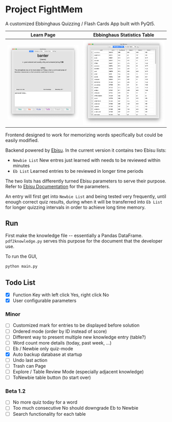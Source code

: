 # Project FightMem
A customized Ebbinghaus Quizzing / Flash Cards App built with PyQt5.

Learn Page            |  Ebbinghaus Statistics Table
:-------------------------:|:-------------------------:
![](screenshots/main.png)  |  ![](screenshots/table.png)

Frontend designed to work for memorizing words specifically but could be easily modified.

Backend powered by [Ebisu](https://github.com/fasiha/ebisu "Ebisu"). In the current version it contains two Ebisu lists:
- `Newbie List` New entres just learned with needs to be reviewed within minutes
- `Eb List` Learned entries to be reviewed in longer time periods

The two lists has differently turned Ebisu parameters to serve their purpose. Refer to [Ebisu Documentation](https://github.com/fasiha/ebisu#choice-of-initial-model-parameters "Ebisu Documentation") for the parameters. 

An entry will first get into `Newbie List` and being tested very frequently, until enough correct quiz results, during when it will be transferred into `Eb List` for longer quizzing intervals in order to achieve long time memory.

## Run
First make the knowledge file -- essentially a Pandas DataFrame. `pdf2knowledge.py` serves this purpose for the document that the developer use.

To run the GUI,
```python
python main.py
```

## Todo List
- [x] Function Key with left click Yes, right click No
- [x] User configurable parameters

### Minor
- [ ] Customized mark for entries to be displayed before solution
- [ ] Ordered mode (order by ID instead of score)
- [ ] Different way to present multiple new knowledge entry (table?)
- [ ] Word count more details (today, past week, ...)
- [ ] Eb / Newbie only quiz-mode
- [x] Auto backup database at startup
- [ ] Undo last action
- [ ] Trash can Page
- [ ] Explore / Table Review Mode (especially adjacent knowledge)
- [ ] ToNewbie table button (to start over)

### Beta 1.2
- [ ] No more quiz today for a word
- [ ] Too much consecutive No should downgrade Eb to Newbie
- [ ] Search functionality for each table